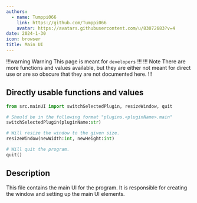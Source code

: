 ```yaml
---
authors: 
  - name: Tumppi066
    link: https://github.com/Tumppi066
    avatar: https://avatars.githubusercontent.com/u/83072683?v=4
date: 2024-1-30
icon: browser
title: Main UI
---
```


!!!warning Warning
This page is meant for `developers`
!!!
!!! Note
There are more functions and values available, but they are either not meant for direct use or are so obscure that they are not documented here.
!!!

## Directly usable functions and values
```python
from src.mainUI import switchSelectedPlugin, resizeWindow, quit

# Should be in the following format "plugins.<pluginName>.main"
switchSelectedPlugin(pluginName:str)

# Will resize the window to the given size.
resizeWindow(newWidth:int, newHeight:int)

# Will quit the program.
quit()
```

## Description
This file contains the main UI for the program. It is responsible for creating the window and setting up the main UI elements.